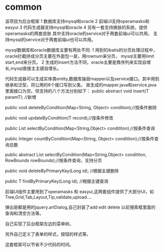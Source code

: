 # common
  该项目为后台框架
1 数据库支持mysql和oracle
2 前端UI支持operamasks和easyui
3 代码生成器支持mysql和oracle
4 另有一套支持换肤的系统，提供operamasks的两套皮肤
其中支持oracle的service对于两套前端ui可以共用。
支持mysql的service对于两套前端ui也可以共用。

mysql数据库和oracle数据库主要有两处不同:
1 用到的ibatis的分页处理过程中，oracle拦截拼成分页主要在外面包一层，用rownum来分页，
  mysql主要用limit start,end来分页。
2 生成的insert方法不同，oracle主要是靠序列来实现自增长,mysql直接主主键自增长。

代码生成器可以生成实体类entity,数据库操层mapper以及service接口。其中用到继承和泛型，将公用的8个接口写到父类。
故生成的mapper.java和service.java里面接口为空。但支持的八个方法分别如下：
public abstract void insert(T paramT); //新增
	
public void deleteByCondition(Map<String, Object> condition);//按条件删除
	
public void updateByCondition(T record);//按条件修改
	
public  List<T> selectByCondition(Map<String,Object> condititon);//按条件查询
	
public Integer countByCondition(Map<String, Object> condititon);//按条件查询总数
	
public abstract List<T> selectByCondition(Map<String,Object> condititon, RowBounds rowBounds);//按条件查询，支持分页
	
public void deleteByPrimaryKey(Long id); //根据主键删除

public T findByPrimaryKey(Long id); //根据主键查询

前端UI组件主要用到了operamasks 和 easyui,这两套组件提供了大部分UI，如Tree,Grid,Tab,Layout,Tip,validate,upload....

弹出层都是用的jquery.artDialog,自己封装了add edit delete 以前搜索框里面的查询和清空方法等。

自己实现了后台框架左边的菜单树。

另外自己定义了表单的样式，按钮的样式等。

这套框架可以节省不少代码的时间。



